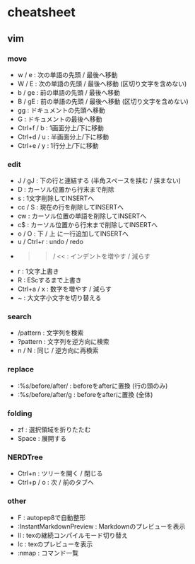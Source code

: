 # cheatsheet

## vim

### move
- w / e : 次の単語の先頭 / 最後へ移動
- W / E : 次の単語の先頭 / 最後へ移動 (区切り文字を含めない)
- b / ge : 前の単語の先頭 / 最後へ移動
- B / gE : 前の単語の先頭 / 最後へ移動 (区切り文字を含めない)
- gg : ドキュメントの先頭へ移動
- G : ドキュメントの最後へ移動
- Ctrl+f / b : 1画面分上/下に移動
- Ctrl+d / u : 半画面分上/下に移動
- Ctrl+e / y : 1行分上/下に移動

### edit
- J / gJ : 下の行と連結する (半角スペースを挟む / 挟まない)
- D : カーソル位置から行末まで削除
- s : 1文字削除してINSERTへ
- cc / S : 現在の行を削除してINSERTへ
- cw : カーソル位置の単語を削除してINSERTへ
- c$ : カーソル位置から行末まで削除してINSERTへ
- o / O : 下 / 上 に一行追加してINSERTへ
- u / Ctrl+r : undo / redo
- >> / << : インデントを増やす / 減らす
- r : 1文字上書き
- R : EScするまで上書き
- Ctrl+a / x : 数字を増やす / 減らす
- ~ : 大文字小文字を切り替える

### search
- /pattern : 文字列を検索
- ?pattern : 文字列を逆方向に検索
- n / N : 同じ / 逆方向に再検索

### replace
- :%s/before/after/ : beforeをafterに置換 (行の頭のみ)
- :%s/before/after/g : beforeをafterに置換 (全体)

### folding
- zf : 選択領域を折りたたむ
- Space : 展開する

### NERDTree
- Ctrl+n : ツリーを開く / 閉じる
- Ctrl+p / o : 次 / 前のタブへ

### other
- F : autopep8で自動整形
- :InstantMarkdownPreview : Markdownのプレビューを表示
- <localreader>ll : texの継続コンパイルモード切り替え
- <localreader>lc : texのプレビューを表示
- :nmap : コマンド一覧

